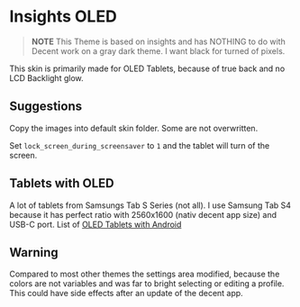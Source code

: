  # Insights OLED

> **NOTE** This Theme is based on insights and has NOTHING to do with Decent work on a gray dark theme. I want black for turned of pixels.

 This skin is primarily made for OLED Tablets, because of true back and no LCD Backlight glow.

 ## Suggestions

 Copy the images into default skin folder. Some are not overwritten.

 Set `lock_screen_during_screensaver` to `1` and the tablet will turn of the screen.

 ## Tablets with OLED

 A lot of tablets from Samsungs Tab S Series (not all). I use Samsung Tab S4 because it has perfect ratio with 2560x1600 (nativ decent app size) and USB-C port.
 List of [OLED Tablets with Android](https://www.gsmarena.com/results.php3?mode=tablet&sOSes=2&sDisplayTechs=2)

 ## Warning

 Compared to most other themes the settings area modified, because the colors are not variables and was far to bright selecting or editing a profile. This could have side effects after an update of the decent app.
